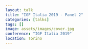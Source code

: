 ```yaml
---
layout: talk
title: "IGF Italia 2019 - Panel 2"
categories: [talks]
tags: []
image: assets/images/cover.jpg
conference: "IGF Italia 2019"
location: Torino
---
```

